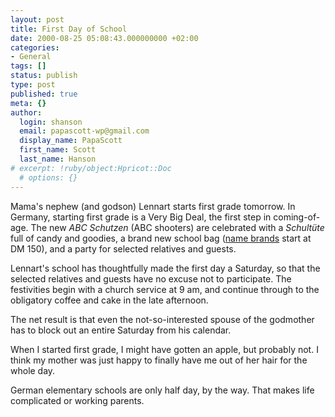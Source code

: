 ```yaml
---
layout: post
title: First Day of School
date: 2000-08-25 05:08:43.000000000 +02:00
categories:
- General
tags: []
status: publish
type: post
published: true
meta: {}
author:
  login: shanson
  email: papascott-wp@gmail.com
  display_name: PapaScott
  first_name: Scott
  last_name: Hanson
# excerpt: !ruby/object:Hpricot::Doc
  # options: {}
---
```

<p>Mama's nephew (and godson) Lennart starts first grade tomorrow. In Germany, starting first grade is a Very Big Deal, the first step in coming-of-age. The new <i>ABC Schutzen</i> (ABC shooters) are celebrated with a <i>Schultüte</i> full of candy and goodies, a brand new school bag (<a href="http://www.der-echte-scout.de">name brands</a> start at DM 150), and a party for selected relatives and guests.</p>
<p>Lennart's school has thoughtfully made the first day a Saturday, so that the selected relatives and guests have no excuse not to participate. The festivities begin with a church service at 9 am, and continue through to the obligatory coffee and cake in the late afternoon.</p>
<p>The net result is that even the not-so-interested spouse of the godmother has to block out an entire Saturday from his calendar.</p>
<p>When I started first grade, I might have gotten an apple, but probably not. I think my mother was just happy to finally have me out of her hair for the whole day. </p>
<p>German elementary schools are only half day, by the way. That makes life complicated or working parents.</p>

